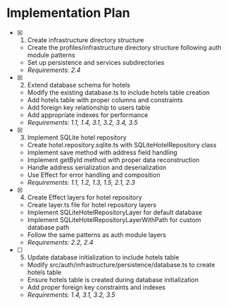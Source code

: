 # Implementation Plan

- [x] 1. Create infrastructure directory structure
  - Create the profiles/infrastructure directory structure following auth module patterns
  - Set up persistence and services subdirectories
  - _Requirements: 2.4_

- [x] 2. Extend database schema for hotels
  - Modify the existing database.ts to include hotels table creation
  - Add hotels table with proper columns and constraints
  - Add foreign key relationship to users table
  - Add appropriate indexes for performance
  - _Requirements: 1.1, 1.4, 3.1, 3.2, 3.4, 3.5_

- [x] 3. Implement SQLite hotel repository
  - Create hotel.repository.sqlite.ts with SQLiteHotelRepository class
  - Implement save method with address field handling
  - Implement getById method with proper data reconstruction
  - Handle address serialization and deserialization
  - Use Effect for error handling and composition
  - _Requirements: 1.1, 1.2, 1.3, 1.5, 2.1, 2.3_

- [x] 4. Create Effect layers for hotel repository
  - Create layer.ts file for hotel repository layers
  - Implement SQLiteHotelRepositoryLayer for default database
  - Implement SQLiteHotelRepositoryLayerWithPath for custom database path
  - Follow the same patterns as auth module layers
  - _Requirements: 2.2, 2.4_

- [ ] 5. Update database initialization to include hotels table
  - Modify src/auth/infrastructure/persistence/database.ts to create hotels table
  - Ensure hotels table is created during database initialization
  - Add proper foreign key constraints and indexes
  - _Requirements: 1.4, 3.1, 3.2, 3.5_
  